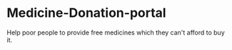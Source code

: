 # Medicine-Donation-portal
Help poor people to provide free medicines which they can't afford to buy it.
